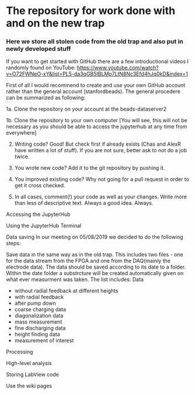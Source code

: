 # The repository for work done with and on the new trap
### Here we store all stolen code from the old trap and also put in newly developed stuff

If you want to get started with GitHub there are a few introductional videos I randomly found on YouTube:
https://www.youtube.com/watch?v=O72FWNeO-xY&list=PL5-da3qGB5IBLMp7LtN8Nc3Efd4hJq0kD&index=1

First of all I would recommend to create and use your own GitHub account rather than the general account (stanfordbeads). The general procedere can be summarized as following:

1a. Clone the repository on your account at the beads-dataserver2 

1b. Clone the repository to your own computer [You will see, this will not be necessary as you should be able to access the jupyterhub at any time from everywhere]

2. Writing code? Good! But check first if already exists (Chas and AlexR have written a lot of stuff). If you are not sure, better ask to not do a job twice. 

3. You wrote new code? Add it to the git repository by pushing it.

4. You improved existing code? Why not going for a pull request in order to get it cross checked.

5. In all cases, comment(!) your code as well as your changes. Write more than less of descriptive text. Always a good idea. Always.

Accessing the JupyterHub

Using the JupyterHub Terminal

Data saving
In our meeting on 05/08/2019 we decided to do the following steps:

Save data in the same way as in the old trap. This includes two files - one for the data stream from the FPGA and one from the DAQ(mainly the electrode data). The data should be saved according to its date to a folder. Within the date folder a substrcture will be created automatically given on what ever measurment was taken. The list includes:
Data
- without radial feedback at different heights
- with radial feedback
- after pump down
- coarse charging data
- diagonalization data
- mass measurement
- fine discharging data
- height finding data
- measurement of interest


  

Processing

High-level analysis

Storing LabView code

Use the wiki pages

